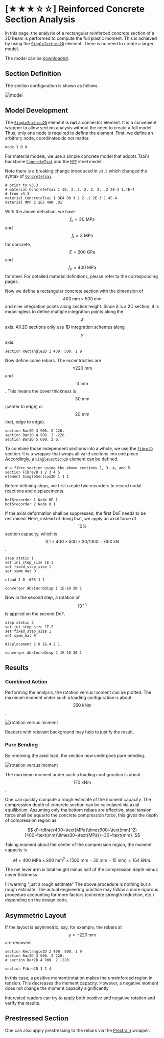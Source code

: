 # [★★★☆☆] Reinforced Concrete Section Analysis

In this page, the analysis of a rectangular reinforced concrete section of a 2D beam is performed to compute the full plastic moment.
This is achieved by using the [`SingleSection2D`](../../../Library/Element/Special/SingleSection.md) element.
There is no need to create a larger model.

The model can be [downloaded](rc-section-analysis.zip).

## Section Definition

The section configuration is shown as follows.

![model](rc-section-analysis.png)

## Model Development

The [`SingleSection2D`](../../../Library/Element/Special/SingleSection.md) element is **not** a connector element.
It is a convenient wrapper to allow section analysis without the need to create a full model.
Thus, only one node is required to define the element.
First, we define an arbitrary node, coordinates do not matter.

```
node 1 0 0
```

For material models, we use a simple concrete model that adopts Tsai's
backbone [`ConcreteTsai`](../../../Library/Material/Material1D/Concrete/ConcreteTsai.md) and
the [`MPF`](../../../Library/Material/Material1D/Hysteresis/MPF.md) steel model.

Note there is a breaking change introduced in `v3.3` which changed the syntax of [`ConcreteTsai`](../../../Library/Material/Material1D/Concrete/ConcreteTsai.md).

```
# prior to v3.3
# material ConcreteTsai 1 30. 3. 2. 2. 2. 2. .2 2E-3 1.4E-4
# from v3.3
material ConcreteTsai 1 3E4 30 3 2 2 .2 2E-3 1.4E-4
material MPF 2 2E5 400 .01
```

With the above definition, we have $$f_c=30~\text{MPa}$$ and $$f_t=3~\text{MPa}$$ for concrete, $$E=200~\text{GPa}$$ and $$f_y=400~\text{MPa}$$ for steel.
For detailed material definitions, please refer to the corresponding pages.

Now we define a rectangular concrete section with the dimension of $$400~\text{mm}\times500~\text{mm}$$ and nine integration points along section height.
Since it is a 2D section, it is meaningless to define multiple integration points along the $$z$$ axis.
All 2D sections only use 1D integration schemes along $$y$$ axis.

```
section Rectangle2D 2 400. 500. 1 9
```

Now define some rebars.
The eccentricities are $$\pm220~\text{mm}$$ and $$0~\text{mm}$$.
This means the cover thickness is $$30~\text{mm}$$ (center to edge) or $$20~\text{mm}$$ (net, edge to edge).

```
section Bar2D 3 900. 2 220.
section Bar2D 4 900. 2 -220.
section Bar2D 5 600. 2 0.
```

To combine those independent sections into a whole, we use the [`Fibre2D`](../../../Library/Section/Section2D/Fibre2D.md) section.
It is a wrapper that wraps all valid sections into one piece.
Accordingly, a [`SingleSection2D`](../../../Library/Element/Special/SingleSection.md) element can be defined.

```
# a fibre section using the above sections 2, 3, 4, and 5
section Fibre2D 1 2 3 4 5
element SingleSection2D 1 1 1
```

Before defining steps, we first create two recorders to record nodal reactions and displacements.

```
hdf5recorder 1 Node RF 1
hdf5recorder 2 Node U 1
```

If the axial deformation shall be suppressed, the first DoF needs to be restrained.
Here, instead of doing that, we apply an axial force of $$10\%$$ section capacity, which is $$0.1\times400\times500\times30/1000=600~\text{kN}$$.

``` hl_lines="6"
step static 1
set ini_step_size 1E-1
set fixed_step_size 1
set symm_mat 0

cload 1 0 -6E5 1 1

converger AbsIncreDisp 1 1E-10 20 1
```

Now in the second step, a rotation of $$10^{-4}$$ is applied on the second DoF.

``` hl_lines="6"
step static 2
set ini_step_size 1E-2
set fixed_step_size 1
set symm_mat 0

displacement 2 0 1E-4 2 1

converger AbsIncreDisp 2 1E-10 20 1
```

## Results

### Combined Action

Performing the analysis, the rotation versus moment can be plotted.
The maximum moment under such a loading configuration is about $$350~\text{kNm}$$.

![rotation versus moment](rc-section-combined.svg)

Readers with relevant background may help to justify the result.

### Pure Bending

By removing the axial load, the section now undergoes pure bending.

![rotation versus moment](rc-section-bending.svg)

The maximum moment under such a loading configuration is about $$170~\text{kNm}$$.

One can quickly compute a rough estimate of the moment capacity.
The compression depth of concrete section can be calculated via axial equilibrium.
Assuming only the bottom rebars are effective, steel tension force shall be equal to the concrete compression force, this gives the depth of compression region as

$$
d'=\dfrac{400~\text{MPa}\times900~\text{mm}^2}{400~\text{mm}\times30~\text{MPa}}=30~\text{mm}.
$$

Taking moment about the center of the compression region, the moment capacity is

$$
M=400~\text{MPa}\times900~\text{mm}^2\times\left(500~\text{mm}-30~\text{mm}-15~\text{mm}\right)=164~\text{kNm}.
$$

The net lever arm is total height minus half of the compression depth minus cover thickness.

!!! warning "just a rough estimate"
    The above procedure is nothing but a rough estimate.
    The actual engineering practice may follow a more rigorous procedure accounting for more factors (concrete strength reduction, etc.) depending on the design code.

## Asymmetric Layout

If the layout is asymmetric, say, for example, the rebars at $$y=-220~\text{mm}$$ are removed.

```text hl_lines="3 5"
section Rectangle2D 2 400. 500. 1 9
section Bar2D 3 900. 2 220.
# section Bar2D 4 900. 2 -220.

section Fibre2D 1 2 4
```

In this case, a positive moment/rotation makes the unreinforced region in tension.
This decreases the moment capacity.
However, a negative moment does not change the moment capacity significantly.

Interested readers can try to apply both positive and negative rotation and verify the results.

## Prestressed Section

One can also apply prestressing to the rebars via the [Prestrain](../../../Library/Material/Wrapper/Prestrain.md) wrapper.
